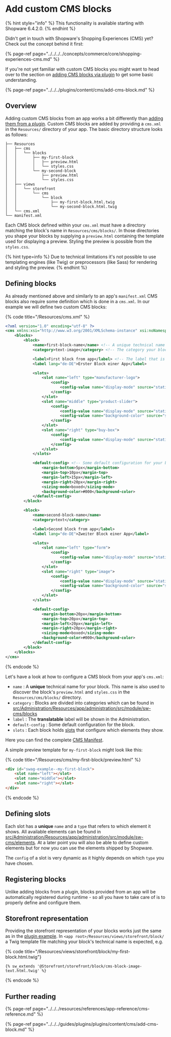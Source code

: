 # Add custom CMS blocks

{% hint style="info" %}
This functionality is available starting with Shopware 6.4.2.0.
{% endhint %}

Didn't get in touch with Shopware's Shopping Experiences \(CMS\) yet? Check out the concept behind it first:

{% page-ref page="../../../../concepts/commerce/core/shopping-experiences-cms.md" %}

If you're not yet familiar with custom CMS blocks you might want to head over to the section on [adding CMS blocks via plugin](../../../plugins/content/cms/add-cms-block.md) to get some basic understanding.

{% page-ref page="../../../plugins/content/cms/add-cms-block.md" %}

## Overview

Adding custom CMS blocks from an app works a bit differently than [adding them from a plugin](../../../plugins/content/cms/add-cms-block.md).
Custom CMS blocks are added by providing a `cms.xml` in the `Resources/` directory of your app.
The basic directory structure looks as follows:

```text
├── Resources
│   ├── cms
│   │   └── blocks
│   │       ├── my-first-block
│   │       │   ├── preview.html
│   │       │   └── styles.css
│   │       └── my-second-block
│   │           ├── preview.html
│   │           └── styles.css
│   ├── views
│   │   └── storefront
│   │       └── cms
│   │           └── block
│   │               ├── my-first-block.html.twig
│   │               └── my-second-block.html.twig
│   └── cms.xml
└── manifest.xml
```

Each CMS block defined within your `cms.xml` must have a directory matching the block's name in `Resources/cms/blocks/`.
In those directories you shape your blocks by supplying a `preview.html` containing the template used for displaying a preview.
Styling the preview is possible from the `styles.css`.

{% hint type=info %}
Due to technical limitations it's not possible to use templating engines \(like Twig\) or preprocessors \(like Sass\) for rendering and styling the preview.
{% endhint %}

## Defining blocks

As already mentioned above and similarly to an app's `manifest.xml` CMS blocks also require some definition which is done in a `cms.xml`.
In our example we will define two custom CMS blocks:

{% code title="<app root>/Resources/cms.xml" %}
```xml
<?xml version="1.0" encoding="utf-8" ?>
<cms xmlns:xsi="http://www.w3.org/2001/XMLSchema-instance" xsi:noNamespaceSchemaLocation="https://raw.githubusercontent.com/shopware/platform/master/src/Core/Framework/App/Cms/Schema/cms-1.0.xsd">
    <blocks>
        <block>
            <name>first-block-name</name> <!-- A unique technical name for your block -->
            <category>text-image</category> <!-- The category your block is put into -->

            <label>First block from app</label> <!-- The label that is shown in the CMS module in the Administration -->
            <label lang="de-DE">Erster Block einer App</label>

            <slots>
                <slot name="left" type="manufacturer-logo">
                    <config>
                        <config-value name="display-mode" source="static" value="cover"/>
                    </config>
                </slot>
                <slot name="middle" type="product-slider">
                    <config>
                        <config-value name="display-mode" source="static" value="auto"/>
                        <config-value name="background-color" source="static" value="red"/>
                    </config>
                </slot>
                <slot name="right" type="buy-box">
                    <config>
                        <config-value name="display-mode" source="static" value="contain"/>
                    </config>
                </slot>
            </slots>

            <default-config> <!-- Some default configuration for your block -->
                <margin-bottom>5px</margin-bottom>
                <margin-top>10px</margin-top>
                <margin-left>15px</margin-left>
                <margin-right>20px</margin-right>
                <sizing-mode>boxed</sizing-mode>
                <background-color>#000</background-color>
            </default-config>
        </block>

        <block>
            <name>second-block-name</name>
            <category>text</category>

            <label>Second block from app</label>
            <label lang="de-DE">Zweiter Block einer App</label>

            <slots>
                <slot name="left" type="form">
                    <config>
                        <config-value name="display-mode" source="static" value="cover"/>
                    </config>
                </slot>
                <slot name="right" type="image">
                    <config>
                        <config-value name="display-mode" source="static" value="auto"/>
                        <config-value name="background-color" source="static" value="red"/>
                    </config>
                </slot>
            </slots>

            <default-config>
                <margin-bottom>20px</margin-bottom>
                <margin-top>20px</margin-top>
                <margin-left>20px</margin-left>
                <margin-right>20px</margin-right>
                <sizing-mode>boxed</sizing-mode>
                <background-color>#000</background-color>
            </default-config>
        </block>
    </blocks>
</cms>
```
{% endcode %}

Let's have a look at how to configure a CMS block from your app's `cms.xml`:
* `name` : A **unique** technical name for your block. This name is also used to discover the block's `preview.html` and `styles.css` in the `Resources/cms/blocks/` directory.
* `category` : Blocks are divided into categories which can be found in [src/Administration/Resources/app/administration/src/module/sw-cms/blocks](https://github.com/shopware/platform/tree/trunk/src/Administration/Resources/app/administration/src/module/sw-cms/blocks)
* `label` : The **translatable** label will be shown in the Administration.
* `default-config` : Some default configuration for the block.
* `slots` : Each block holds [slots](https://vuejs.org/v2/guide/components-slots.html) that configure which elements they show.

Here you can find the complete [CMS Manifest](../../../../../resources/references/app-reference/cms-reference.md).

A simple preview template for `my-first-block` might look like this:

{% code title="<app root>/Resources/cms/my-first-block/preview.html" %}
```html
<div id="swag-example--my-first-block">
    <slot name="left"></slot>
    <slot name="middle"></slot>
    <slot name="right"></slot>
</div>
```
{% endcode %}

## Defining slots

Each slot has a **unique** `name` and a `type` that refers to which element it shows.
All available elements can be found in [src/Administration/Resources/app/administration/src/module/sw-cms/elements](https://github.com/shopware/platform/tree/trunk/src/Administration/Resources/app/administration/src/module/sw-cms/elements).
At a later point you will also be able to define custom elements but for now you can use the elements shipped by Shopware.

The `config` of a slot is very dynamic as it highly depends on which `type` you have chosen.

## Registering blocks

Unlike adding blocks from a plugin, blocks provided from an app will be automatically registered during runtime - so all you have to take care of is to properly define and configure them.

## Storefront representation

Providing the storefront representation of your blocks works just the same as in the [plugin example](../../../plugins/content/cms/add-cms-block.md#storefront-representation).
In `<app root>/Resources/views/storefront/block/` a Twig template file matching your block's technical name is expected, e.g.

{% code title="<app root>/Resources/views/storefront/block/my-first-block.html.twig"}
```text
{% sw_extends '@Storefront/storefront/block/cms-block-image-text.html.twig' %}
```
{% endcode %}

## Further reading
{% page-ref page="../../../resources/references/app-reference/cms-reference.md" %}

{% page-ref page="../../../guides/plugins/plugins/content/cms/add-cms-block.md" %}